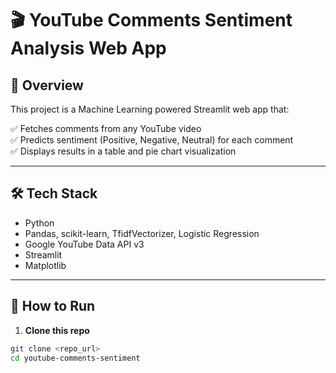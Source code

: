 # 🎬 YouTube Comments Sentiment Analysis Web App

## 📌 **Overview**

This project is a Machine Learning powered Streamlit web app that:

✅ Fetches comments from any YouTube video  
✅ Predicts sentiment (Positive, Negative, Neutral) for each comment  
✅ Displays results in a table and pie chart visualization

---

## 🛠 **Tech Stack**

- Python
- Pandas, scikit-learn, TfidfVectorizer, Logistic Regression
- Google YouTube Data API v3
- Streamlit
- Matplotlib

---

## 🚀 **How to Run**

1. **Clone this repo**

```bash
git clone <repo_url>
cd youtube-comments-sentiment
